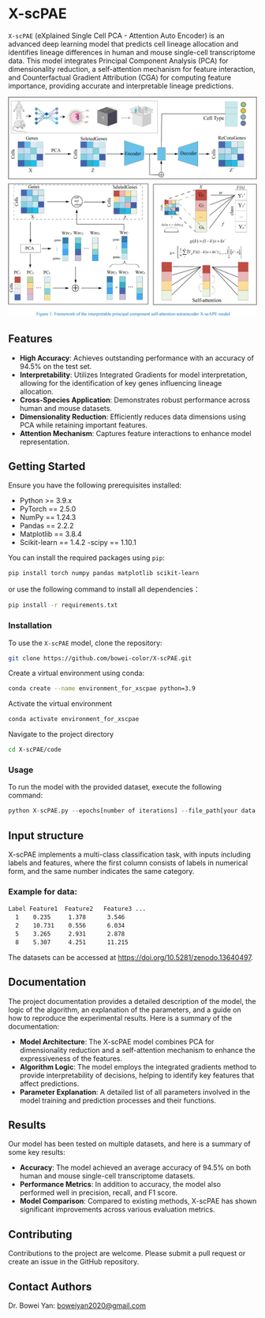 # X-scPAE

`X-scPAE` (eXplained Single Cell PCA - Attention Auto Encoder) is an advanced deep learning model that predicts cell lineage allocation and identifies lineage differences in human and mouse single-cell transcriptome data. 
This model integrates Principal Component Analysis (PCA) for dimensionality reduction, a self-attention mechanism for feature interaction, and Counterfactual Gradient Attribution (CGA) for computing feature importance, providing accurate and interpretable lineage predictions.

![Fig1 Image](Fig1.png "Figure 1: Description of the image")

## Features

- **High Accuracy**: Achieves outstanding performance with an accuracy of 94.5% on the test set.
- **Interpretability**: Utilizes Integrated Gradients for model interpretation, allowing for the identification of key genes influencing lineage allocation.
- **Cross-Species Application**: Demonstrates robust performance across human and mouse datasets.
- **Dimensionality Reduction**: Efficiently reduces data dimensions using PCA while retaining important features.
- **Attention Mechanism**: Captures feature interactions to enhance model representation.

## Getting Started

Ensure you have the following prerequisites installed:
- Python >= 3.9.x
- PyTorch == 2.5.0 
- NumPy == 1.24.3
- Pandas == 2.2.2
- Matplotlib == 3.8.4
- Scikit-learn == 1.4.2
-scipy == 1.10.1

You can install the required packages using `pip`:

```bash
pip install torch numpy pandas matplotlib scikit-learn
```

or use the following command to install all dependencies：

```bash
pip install -r requirements.txt
```


### Installation

To use the `X-scPAE` model, clone the repository:

```bash
git clone https://github.com/bowei-color/X-scPAE.git
```

Create a virtual environment using conda:

```bash
conda create --name environment_for_xscpae python=3.9
```

Activate the virtual environment

```bash
conda activate environment_for_xscpae
```

Navigate to the project directory

```bash
cd X-scPAE/code
```

### Usage

To run the model with the provided dataset, execute the following command:

```python
python X-scPAE.py --epochs[number of iterations] --file_path[your data file path]
```

## Input structure

X-scPAE implements a multi-class classification task, with inputs including labels and features, where the first column consists of labels in numerical form, and the same number indicates the same category.

### Example for data:

```bash
Label Feature1  Feature2   Feature3 ...
  1    0.235     1.378      3.546
  2    10.731    0.556      6.034
  5    3.265     2.931      2.878
  8    5.307     4.251      11.215
```

The datasets can be accessed at https://doi.org/10.5281/zenodo.13640497.

## Documentation
The project documentation provides a detailed description of the model, the logic of the algorithm, an explanation of the parameters, and a guide on how to reproduce the experimental results. Here is a summary of the documentation:

- **Model Architecture**: The X-scPAE model combines PCA for dimensionality reduction and a self-attention mechanism to enhance the expressiveness of the features.
- **Algorithm Logic**: The model employs the integrated gradients method to provide interpretability of decisions, helping to identify key features that affect predictions.
- **Parameter Explanation**: A detailed list of all parameters involved in the model training and prediction processes and their functions.

## Results
Our model has been tested on multiple datasets, and here is a summary of some key results:

- **Accuracy**: The model achieved an average accuracy of 94.5% on both human and mouse single-cell transcriptome datasets.
- **Performance Metrics**: In addition to accuracy, the model also performed well in precision, recall, and F1 score.
- **Model Comparison**: Compared to existing methods, X-scPAE has shown significant improvements across various evaluation metrics.

## Contributing

Contributions to the project are welcome. Please submit a pull request or create an issue in the GitHub repository.

## Contact Authors

Dr. Bowei Yan: boweiyan2020@gmail.com
